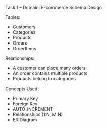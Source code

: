 Task 1 – Domain: E-commerce Schema Design

Tables:
- Customers
- Categories
- Products
- Orders
- OrderItems

Relationships:
- A customer can place many orders
- An order contains multiple products
- Products belong to categories

Concepts Used:
- Primary Key
- Foreign Key
- AUTO_INCREMENT
- Relationships (1:N, M:N)
- ER Diagram
